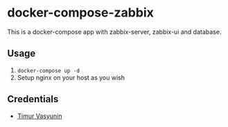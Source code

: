 # docker-compose-zabbix

This is a docker-compose app with zabbix-server, zabbix-ui and database.

## Usage

1. `docker-compose up -d`
2. Setup nginx on your host as you wish

## Credentials

* [Timur Vasyunin](mailto:timur.vasyunin@icloud.com)